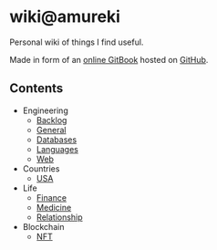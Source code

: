 # wiki@amureki

Personal wiki of things I find useful.

Made in form of an [online GitBook](https://wiki.amureki.me) hosted on [GitHub](https://github.com/amureki/wiki).

## Contents

* Engineering
  * [Backlog](engineering/backlog.md)
  * [General](engineering/general.md)
  * [Databases](engineering/databases.md)
  * [Languages](engineering/languages/)
  * [Web](engineering/web.md)
* Countries
  * [USA](countries/usa.md)
* Life
  * [Finance](life/finance.md)
  * [Medicine](life/medicine.md)
  * [Relationship](life/relationship.md)
* Blockchain
  * [NFT](blockchain/nft.md)



